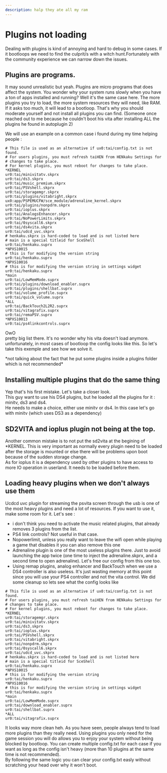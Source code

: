 ```yaml
---
description: halp they ate all my ram
---
```


# Plugins not loading

Dealing with plugins is kind of annoying and hard to debug in some cases. If it bootloops we need to find the culprit/s with a witch hunt.Fortunately with the community experience we can narrow down the issues.  
  


## Plugins are programs.

It may sound unrealistic but yeah. Plugins are micro programs that does affect the system. You wonder why your system runs slowly when you have a ton of apps installed and running? Well it's the same case here. The more plugins you try to load, the more system resources they will need, like RAM. If it asks too much, it will lead to a bootloop. That's why you should moderate yourself and not install all plugins you can find. \(Someone once reached out to me because he couldn't boot his vita after installing ALL the plugins he found in autoplugin 2\)  
  
We will use an example on a common case i found during my time helping people :  


```text
# This file is used as an alternative if ux0:tai/config.txt is not found.
# For users plugins, you must refresh taiHEN from HENkaku Settings for
# changes to take place.
# For kernel plugins, you must reboot for changes to take place.
*KERNEL
ur0:tai/minivitatv.skprx
ur0:tai/ds3.skprx
ur0:tai/music_premium.skprx
ur0:tai/PSVshell.skprx
ur0:tai/storagemgr.skprx
ur0:tai/plugins/vitabright.skprx
ux0:app/PSPEMUCFW/sce_module/adrenaline_kernel.skprx
ur0:tai/plugins/nonpdrm.skprx
ur0:tai/ioplus.skprx
ur0:tai/AnalogsEnhancer.skprx
ur0:tai/NoPowerLimits.skprx
ur0:tai/0syscall6.skprx
ur0:tai/ds4vita.skprx
ur0:tai/udcd_uvc.skprx
# henkaku.skprx is hard-coded to load and is not listed here
# main is a special titleid for SceShell
ur0:tai/henkaku.suprx
*NPXS10015
# this is for modifying the version string
ur0:tai/henkaku.suprx
*NPXS10016
# this is for modifying the version string in settings widget
ur0:tai/henkaku.suprx
*main
ur0:tai/LowMemMode.suprx
ur0:tai/plugins/download_enabler.suprx
ur0:tai/plugins/shellbat.suprx
ur0:tai/volume_profile.suprx
ur0:tai/quick_volume.suprx
*ALL
ur0:tai/BackTouch2L2R2.suprx
ur0:tai/vitagrafix.suprx
ur0:tai/remaPSV.suprx
*NPXS10013
ur0:tai/ps4linkcontrols.suprx
```

OwO  
pretty big list there. It's no wonder why his vita doesn't load anymore. unfortunately, in most cases of bootloop the config looks like this. So let's take this exemple and see how we solve it.  
  
\*not talking about the fact that he put some plugins inside a plugins folder which is not recommended\*  


## Installing multiple plugins that do the same thing

Yep that's his first mistake. Let's take a closer look.  
This guy want to use his DS4 plugins, but he loaded all the plugins for it : minitv, ds3 and ds4.  
He needs to make a choice, either use minitv or ds4. In this case let's go with minitv \(which uses DS3 as a dependency\)  


## SD2VITA and ioplus plugin not being at the top.

Another common mistake is to not put the sd2vita at the begining of \*KERNEL. This is very important as normally every plugin need to be loaded after the storage is mounted or else there will be problems upon boot because of the sudden storage change.  
As for ioplus it is a dependency used by other plugins to have access to more IO operation in userland. It needs to be loaded before them.

## Loading heavy plugins when we don't always use them

Ucdcd uvc plugin for streaming the psvita screen through the usb is one of the most heavy plugins and need a lot of resources. If you want to use it,  make some room for it. Let's see :

* i don't think you need to activate the music related plugins, that already removes 3 plugins from the list. 
* PS4 link controls? Not useful in that case. 
* Nopowerlimit, unless you really want to leave the wifi open while playing a game that disables it you can also remove this one
*  Adrenaline plugin is one of the most useless plugins there. Just to avoid launching the app twice \(one time to inject the adrenaline.skprx, and a second time to open adrenaline\). Let's free our config from this one too.
* Using remap plugins, analog enhancer and BackTouch when we use a DS4 controller is also useless. It's just wasting memory at this point since you will use your PS4 controller and not the vita control.  We did some cleanup so lets see what the config looks like 

```text
# This file is used as an alternative if ux0:tai/config.txt is not found.
# For users plugins, you must refresh taiHEN from HENkaku Settings for
# changes to take place.
# For kernel plugins, you must reboot for changes to take place.
*KERNEL
ur0:tai/storagemgr.skprx
ur0:tai/minivitatv.skprx
ur0:tai/ds3.skprx
ur0:tai/ioplus.skprx
ur0:tai/PSVshell.skprx
ur0:tai/vitabright.skprx
ur0:tai/nonpdrm.skprx
ur0:tai/0syscall6.skprx
ur0:tai/udcd_uvc.skprx
# henkaku.skprx is hard-coded to load and is not listed here
# main is a special titleid for SceShell
ur0:tai/henkaku.suprx
*NPXS10015
# this is for modifying the version string
ur0:tai/henkaku.suprx
*NPXS10016
# this is for modifying the version string in settings widget
ur0:tai/henkaku.suprx
*main
ur0:tai/LowMemMode.suprx
ur0:tai/download_enabler.suprx
ur0:tai/shellbat.suprx
*ALL
ur0:tai/vitagrafix.suprx
```



It looks way more clean heh. As you have seen, people always tend to load more plugins than they really need. Using plugins you only need for the game session you will do allows you to enjoy your system without being blocked by bootloop. You can create multiple config.txt for each case if you want as long as the config isn't heavy \(more than 10 plugins at the same time is not recommended\).  
By following the same logic you can clear your config.txt easly without scratching your head over why it won't boot.   
  
  




